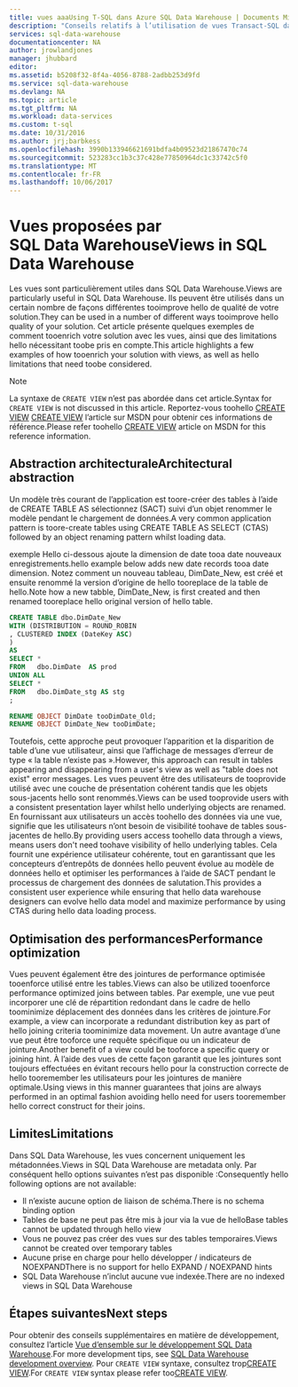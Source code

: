 ```yaml
---
title: vues aaaUsing T-SQL dans Azure SQL Data Warehouse | Documents Microsoft
description: "Conseils relatifs à l’utilisation de vues Transact-SQL dans Microsoft Azure SQL Data Warehouse, dans le cadre du développement de solutions."
services: sql-data-warehouse
documentationcenter: NA
author: jrowlandjones
manager: jhubbard
editor: 
ms.assetid: b5208f32-8f4a-4056-8788-2adbb253d9fd
ms.service: sql-data-warehouse
ms.devlang: NA
ms.topic: article
ms.tgt_pltfrm: NA
ms.workload: data-services
ms.custom: t-sql
ms.date: 10/31/2016
ms.author: jrj;barbkess
ms.openlocfilehash: 3990b133946621691bdfa4b09523d21867470c74
ms.sourcegitcommit: 523283cc1b3c37c428e77850964dc1c33742c5f0
ms.translationtype: MT
ms.contentlocale: fr-FR
ms.lasthandoff: 10/06/2017
---
```

# <a name="views-in-sql-data-warehouse"></a><span data-ttu-id="864e4-103">Vues proposées par SQL Data Warehouse</span><span class="sxs-lookup"><span data-stu-id="864e4-103">Views in SQL Data Warehouse</span></span>
<span data-ttu-id="864e4-104">Les vues sont particulièrement utiles dans SQL Data Warehouse.</span><span class="sxs-lookup"><span data-stu-id="864e4-104">Views are particularly useful in SQL Data Warehouse.</span></span> <span data-ttu-id="864e4-105">Ils peuvent être utilisés dans un certain nombre de façons différentes tooimprove hello de qualité de votre solution.</span><span class="sxs-lookup"><span data-stu-id="864e4-105">They can be used in a number of different ways tooimprove hello quality of your solution.</span></span>  <span data-ttu-id="864e4-106">Cet article présente quelques exemples de comment tooenrich votre solution avec les vues, ainsi que des limitations hello nécessitant toobe pris en compte.</span><span class="sxs-lookup"><span data-stu-id="864e4-106">This article highlights a few examples of how tooenrich your solution with views, as well as hello limitations that need toobe considered.</span></span>

> [!NOTE]
> <span data-ttu-id="864e4-107">La syntaxe de `CREATE VIEW` n’est pas abordée dans cet article.</span><span class="sxs-lookup"><span data-stu-id="864e4-107">Syntax for `CREATE VIEW` is not discussed in this article.</span></span> <span data-ttu-id="864e4-108">Reportez-vous toohello [CREATE VIEW] [ CREATE VIEW] l’article sur MSDN pour obtenir ces informations de référence.</span><span class="sxs-lookup"><span data-stu-id="864e4-108">Please refer toohello [CREATE VIEW][CREATE VIEW] article on MSDN for this reference information.</span></span>
> 
> 

## <a name="architectural-abstraction"></a><span data-ttu-id="864e4-109">Abstraction architecturale</span><span class="sxs-lookup"><span data-stu-id="864e4-109">Architectural abstraction</span></span>
<span data-ttu-id="864e4-110">Un modèle très courant de l’application est toore-créer des tables à l’aide de CREATE TABLE AS sélectionnez (SACT) suivi d’un objet renommer le modèle pendant le chargement de données.</span><span class="sxs-lookup"><span data-stu-id="864e4-110">A very common application pattern is toore-create tables using CREATE TABLE AS SELECT (CTAS) followed by an object renaming pattern whilst loading data.</span></span>

<span data-ttu-id="864e4-111">exemple Hello ci-dessous ajoute la dimension de date tooa date nouveaux enregistrements.</span><span class="sxs-lookup"><span data-stu-id="864e4-111">hello example below adds new date records tooa date dimension.</span></span> <span data-ttu-id="864e4-112">Notez comment un nouveau tableau, DimDate_New, est créé et ensuite renommé la version d’origine de hello tooreplace de la table de hello.</span><span class="sxs-lookup"><span data-stu-id="864e4-112">Note how a new tabble, DimDate_New, is first created and then renamed tooreplace hello original version of hello table.</span></span>

```sql
CREATE TABLE dbo.DimDate_New
WITH (DISTRIBUTION = ROUND_ROBIN
, CLUSTERED INDEX (DateKey ASC)
)
AS
SELECT *
FROM   dbo.DimDate  AS prod
UNION ALL
SELECT *
FROM   dbo.DimDate_stg AS stg
;

RENAME OBJECT DimDate tooDimDate_Old;
RENAME OBJECT DimDate_New tooDimDate;

```

<span data-ttu-id="864e4-113">Toutefois, cette approche peut provoquer l’apparition et la disparition de table d’une vue utilisateur, ainsi que l’affichage de messages d’erreur de type « la table n’existe pas ».</span><span class="sxs-lookup"><span data-stu-id="864e4-113">However, this approach can result in tables appearing and disappearing from a user's view as well as "table does not exist" error messages.</span></span> <span data-ttu-id="864e4-114">Les vues peuvent être des utilisateurs de tooprovide utilisé avec une couche de présentation cohérent tandis que les objets sous-jacents hello sont renommés.</span><span class="sxs-lookup"><span data-stu-id="864e4-114">Views can be used tooprovide users with a consistent presentation layer whilst hello underlying objects are renamed.</span></span> <span data-ttu-id="864e4-115">En fournissant aux utilisateurs un accès toohello des données via une vue, signifie que les utilisateurs n’ont besoin de visibilité toohave de tables sous-jacentes de hello.</span><span class="sxs-lookup"><span data-stu-id="864e4-115">By providing users access toohello data through a views, means users don't need toohave visibility of hello underlying tables.</span></span> <span data-ttu-id="864e4-116">Cela fournit une expérience utilisateur cohérente, tout en garantissant que les concepteurs d’entrepôts de données hello peuvent évolue au modèle de données hello et optimiser les performances à l’aide de SACT pendant le processus de chargement des données de salutation.</span><span class="sxs-lookup"><span data-stu-id="864e4-116">This provides a consistent user experience while ensuring that hello data warehouse designers can evolve hello data model and maximize performance by using CTAS during hello data loading process.</span></span>    

## <a name="performance-optimization"></a><span data-ttu-id="864e4-117">Optimisation des performances</span><span class="sxs-lookup"><span data-stu-id="864e4-117">Performance optimization</span></span>
<span data-ttu-id="864e4-118">Vues peuvent également être des jointures de performance optimisée tooenforce utilisé entre les tables.</span><span class="sxs-lookup"><span data-stu-id="864e4-118">Views can also be utilized tooenforce performance optimized joins between tables.</span></span> <span data-ttu-id="864e4-119">Par exemple, une vue peut incorporer une clé de répartition redondant dans le cadre de hello toominimize déplacement des données dans les critères de jointure.</span><span class="sxs-lookup"><span data-stu-id="864e4-119">For example, a view can incorporate a redundant distribution key as part of hello joining criteria toominimize data movement.</span></span>  <span data-ttu-id="864e4-120">Un autre avantage d’une vue peut être tooforce une requête spécifique ou un indicateur de jointure.</span><span class="sxs-lookup"><span data-stu-id="864e4-120">Another benefit of a view could be tooforce a specific query or joining hint.</span></span> <span data-ttu-id="864e4-121">À l’aide des vues de cette façon garantit que les jointures sont toujours effectuées en évitant recours hello pour la construction correcte de hello tooremember les utilisateurs pour les jointures de manière optimale.</span><span class="sxs-lookup"><span data-stu-id="864e4-121">Using views in this manner guarantees that joins are always performed in an optimal fashion avoiding hello need for users tooremember hello correct construct for their joins.</span></span>

## <a name="limitations"></a><span data-ttu-id="864e4-122">Limites</span><span class="sxs-lookup"><span data-stu-id="864e4-122">Limitations</span></span>
<span data-ttu-id="864e4-123">Dans SQL Data Warehouse, les vues concernent uniquement les métadonnées.</span><span class="sxs-lookup"><span data-stu-id="864e4-123">Views in SQL Data Warehouse are metadata only.</span></span>  <span data-ttu-id="864e4-124">Par conséquent hello options suivantes n’est pas disponible :</span><span class="sxs-lookup"><span data-stu-id="864e4-124">Consequently hello following options are not available:</span></span>

* <span data-ttu-id="864e4-125">Il n’existe aucune option de liaison de schéma.</span><span class="sxs-lookup"><span data-stu-id="864e4-125">There is no schema binding option</span></span>
* <span data-ttu-id="864e4-126">Tables de base ne peut pas être mis à jour via la vue de hello</span><span class="sxs-lookup"><span data-stu-id="864e4-126">Base tables cannot be updated through hello view</span></span>
* <span data-ttu-id="864e4-127">Vous ne pouvez pas créer des vues sur des tables temporaires.</span><span class="sxs-lookup"><span data-stu-id="864e4-127">Views cannot be created over temporary tables</span></span>
* <span data-ttu-id="864e4-128">Aucune prise en charge pour hello développer / indicateurs de NOEXPAND</span><span class="sxs-lookup"><span data-stu-id="864e4-128">There is no support for hello EXPAND / NOEXPAND hints</span></span>
* <span data-ttu-id="864e4-129">SQL Data Warehouse n’inclut aucune vue indexée.</span><span class="sxs-lookup"><span data-stu-id="864e4-129">There are no indexed views in SQL Data Warehouse</span></span>

## <a name="next-steps"></a><span data-ttu-id="864e4-130">Étapes suivantes</span><span class="sxs-lookup"><span data-stu-id="864e4-130">Next steps</span></span>
<span data-ttu-id="864e4-131">Pour obtenir des conseils supplémentaires en matière de développement, consultez l’article [Vue d’ensemble sur le développement SQL Data Warehouse][SQL Data Warehouse development overview].</span><span class="sxs-lookup"><span data-stu-id="864e4-131">For more development tips, see [SQL Data Warehouse development overview][SQL Data Warehouse development overview].</span></span>
<span data-ttu-id="864e4-132">Pour `CREATE VIEW` syntaxe, consultez trop[CREATE VIEW][CREATE VIEW].</span><span class="sxs-lookup"><span data-stu-id="864e4-132">For `CREATE VIEW` syntax please refer too[CREATE VIEW][CREATE VIEW].</span></span>

<!--Image references-->

<!--Article references-->
[SQL Data Warehouse development overview]: ./sql-data-warehouse-overview-develop.md

<!--MSDN references-->
[CREATE VIEW]: https://msdn.microsoft.com/en-us/library/ms187956.aspx

<!--Other Web references-->
